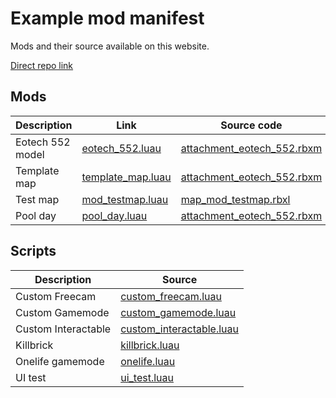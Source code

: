 # Example mod manifest

Mods and their source available on this website.

[Direct repo link](https://github.com/recoil-group/deadline-insitux-core-scripts/tree/master/docs/example)

## Mods

| Description      | Link                                                   | Source code                                                             |
| ---------------- | ------------------------------------------------------ | ----------------------------------------------------------------------- |
| Eotech 552 model | [eotech_552.luau](example/modfile/eotech_552.luau)     | [attachment_eotech_552.rbxm](example/source/attachment_eotech_552.rbxl) |
| Template map     | [template_map.luau](example/modfile/template_map.luau) | [attachment_eotech_552.rbxm](example/source/map_template_map.rbxl)      |
| Test map         | [mod_testmap.luau](example/modfile/mod_testmap.luau)   | [map_mod_testmap.rbxl](example/source/map_mod_testmap.rbxl)             |
| Pool day         | [pool_day.luau](example/modfile/pool_day.luau)         | [attachment_eotech_552.rbxm](example/source/map_pool_day.rbxl)          |

## Scripts

| Description         | Source                                                            |
| ------------------- | ----------------------------------------------------------------- |
| Custom Freecam      | [custom_freecam.luau](example/luau/custom_freecam.luau)           |
| Custom Gamemode     | [custom_gamemode.luau](example/luau/custom_gamemode.luau)         |
| Custom Interactable | [custom_interactable.luau](example/luau/custom_interactable.luau) |
| Killbrick           | [killbrick.luau](example/luau/killbrick.luau)                     |
| Onelife gamemode    | [onelife.luau](example/luau/onelife.luau)                         |
| UI test             | [ui_test.luau](example/luau/ui_test.luau)                         |
